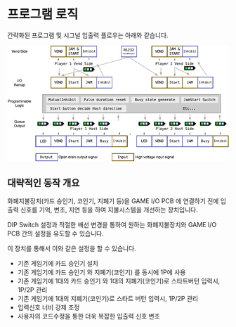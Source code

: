 <!--
SPDX-FileCopyrightText: © 2023 Jinwoo Park (pmnxis@gmail.com)

SPDX-License-Identifier: MIT OR Apache-2.0
-->

# 프로그램 로직

간략화된 프로그램 및 시그널 입출력 플로우는 아래와 같습니다. </br>

![BillMock Diagram](images/BillMockDiagram-Short.png)


## 대략적인 동작 개요

화폐지불장치(카드 승인기, 코인기, 지폐기 등)을 GAME I/O PCB 에 연결하기 전에 입출력 신호를 기억, 변조, 지연 등을 하여 지불시스템을 개선하는 장치입니다.

DIP Switch 설정과 적절한 배선 변경을 통하여 원하는 화폐지불장치와 GAME I/O PCB 간의 설정을 유도할 수 있습니다.

이 장치를 통해서 이와 같은 설정을 할 수 있습니다.

- 기존 게임기에 카드 승인기 설치
- 기존 게임기에 카드 승인기 와 지폐기(코인기) 를 동시에 1P에 사용
- 기존 게임기에 1대의 카드 승인기 와 1대의 지폐기(코인기)로 스타트버턴 입력시, 1P/2P 관리
- 기존 게임기에 1대의 지폐기(코인기)로 스타트 버턴 입력시, 1P/2P 관리
- 입력신호 너비 강제 조정
- 사용자의 코드수정을 통한 더욱 복잡한 입출력 신호 변조